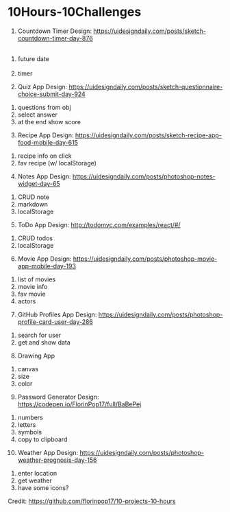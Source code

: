 # 10Hours-10Challenges

1. Countdown Timer
Design: https://uidesigndaily.com/posts/sketch-countdown-timer-day-876
<ol>
  &nbsp<li>future date</li>
  &nbsp<li>timer</li>
 </ol>

2. Quiz App
Design: https://uidesigndaily.com/posts/sketch-questionnaire-choice-submit-day-924
<ol>
  <li>questions from obj</li>
  <li>select answer</li>
  <li>at the end show score</li>
</ol>

3. Recipe App
Design: https://uidesigndaily.com/posts/sketch-recipe-app-food-mobile-day-615
<ol>
  <li>recipe info on click</li>
  <li>fav recipe (w/ localStorage)</li>
</ol>

4. Notes App
Design: https://uidesigndaily.com/posts/photoshop-notes-widget-day-65
<ol>
  <li>CRUD note</li>
  <li>markdown</li>
  <li>localStorage</li>
</ol>

5. ToDo App
Design: http://todomvc.com/examples/react/#/
<ol>
  <li>CRUD todos</li>
  <li>localStorage</li>
</ol>

6. Movie App
Design: https://uidesigndaily.com/posts/photoshop-movie-app-mobile-day-193
<ol>
  <li>list of movies</li>
  <li>movie info</li>
  <li>fav movie</li>
  <li>actors</li>
</ol>

7. GitHub Profiles App
Design: https://uidesigndaily.com/posts/photoshop-profile-card-user-day-286
<ol>
  <li>search for user</li>
  <li>get and show data</li>
</ol>

8. Drawing App
<ol>
  <li>canvas</li>
  <li>size</li>
  <li>color</li>
</ol>

9. Password Generator
Design: https://codepen.io/FlorinPop17/full/BaBePej
<ol>
  <li>numbers</li>
  <li>letters</li>
  <li>symbols</li>
  <li>copy to clipboard</li>
</ol>

10. Weather App
Design: https://uidesigndaily.com/posts/photoshop-weather-prognosis-day-156
<ol>
  <li>enter location</li>
  <li>get weather</li>
  <li>have some icons?</li>
</ol>

Credit: https://github.com/florinpop17/10-projects-10-hours
